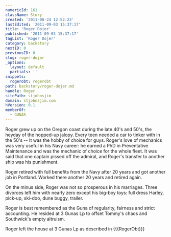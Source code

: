 ```yaml
---
numericId: 161
className: Story
created: '2011-08-24 12:52:23'
lastEdited: '2011-09-03 15:37:17'
title: 'Roger Dojer'
published: '2011-09-03 15:37:17'
tagList: 'Roger Dojer'
category: backstory
nextID: 0
previousID: 0
slug: roger-dojer
_options:
  layout: default
  partials: ''
snippets:
  rogerobt: rogerobt
path: backstory/roger-dojer.md
handle: Roger
sitePath: stjohnsjim
domain: stjohnsjim.com
hVersion: 0.1
memberOf:
  - GUNAS
---
```


Roger grew up on the Oregon coast during the late 40's and 50's, the heyday of the hopped-up jalopy. Every teen needed a car to tinker with in the 50's -- It was the hobby of choice for guys. Roger's love of mechanics was very useful in his Navy career: he earned a PhD in Preventative Maintenance and was the mechanic of choice for the whole fleet. It was said that one captain pissed off the admiral, and Roger's transfer to another ship was his punishment.

Roger retired with full benefits from the Navy after 20 years and got another job in Portland. Worked there another 20 years and retired again.

On the minus side, Roger was not so prosperous in his marriages. Three divorces left him with nearly zero except his big-boy toys: full dress Harley, pick-up, ski-doo, dune buggy, trailer.

Roger is best remembered as the Guna of regularity, fairness and strict accounting. He resided at 3 Gunas Lp to offset Tommy's chaos and Southwick's empty altruism.

Roger left the house at 3 Gunas Lp as described in {{{RogerObt}}}
